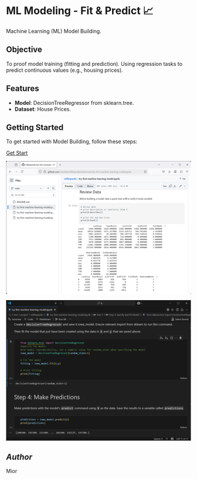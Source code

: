 # ML Modeling - Fit & Predict 📈
Machine Learning (ML) Model Building.

## Objective

To proof model training (fitting and prediction).  Using regression tasks to predict continuous values (e.g., housing prices).

## Features

- **Model**: DecisionTreeRegressor from sklearn.tree.
- **Dataset**: House Prices.

## Getting Started

To get started with Model Building, follow these steps:

[Get Start](https://github.com/miozilla/mlfitnpredic/blob/main/try-first-machine-learning-model.ipynb)

![Testing_Screenshot1](./try-first-machine-learning-model.ipynb-Github_1.png)

![Testing_Screenshot2](./try-first-machine-learning-model.ipynb-VSCode_1.png)

## *Author*
Mior
